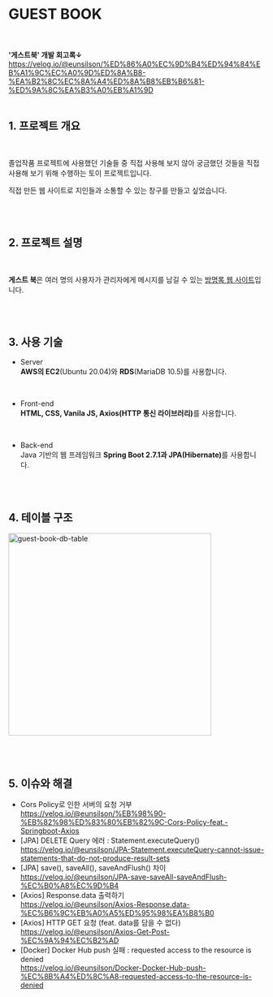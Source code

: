 # GUEST BOOK
<br><br><b>'게스트북' 개발 회고록↓</b><br>
https://velog.io/@eunsilson/%ED%86%A0%EC%9D%B4%ED%94%84%EB%A1%9C%EC%A0%9D%ED%8A%B8-%EA%B2%8C%EC%8A%A4%ED%8A%B8%EB%B6%81-%ED%9A%8C%EA%B3%A0%EB%A1%9D
<br><br>

## <b>1. 프로젝트 개요</b>
<br>
<p>졸업작품 프로젝트에 사용했던 기술들 중 직접 사용해 보지 않아 궁금했던 것들을 직접 사용해 보기 위해 수행하는 토이 프로젝트입니다.</p>
<p>직접 만든 웹 사이트로 지인들과 소통할 수 있는 창구를 만들고 싶었습니다.</p>
<br><br>

## <b>2. 프로젝트 설명</b>
<br>
<p><b>게스트 북</b>은 여러 명의 사용자가 관리자에게 메시지를 남길 수 있는 <u>방명록 웹 사이트</u>입니다.</p>
<br><br>

## <b>3. 사용 기술</b>

+ Server  
<b>AWS의 EC2</b>(Ubuntu 20.04)와 <b>RDS</b>(MariaDB 10.5)를 사용합니다.

<br>

+ Front-end  
<b>HTML, CSS, Vanila JS, Axios(HTTP 통신 라이브러리)</b>를 사용합니다.

<br>

+ Back-end  
Java 기반의 웹 프레임워크 <b>Spring Boot 2.7.1과 JPA(Hibernate)</b>를 사용합니다.

<br><br>

## <b>4. 테이블 구조</b>
<img width="399" alt="guest-book-db-table" src="https://user-images.githubusercontent.com/46162801/173296869-10d053a7-cfae-4fdc-a1b3-24b8e918acc4.png">

<br><br>

## <b>5. 이슈와 해결</b>
* Cors Policy로 인한 서버의 요청 거부<br>https://velog.io/@eunsilson/%EB%98%90-%EB%82%98%ED%83%80%EB%82%9C-Cors-Policy-feat.-Springboot-Axios
* [JPA] DELETE Query 에러 : Statement.executeQuery()<br>https://velog.io/@eunsilson/JPA-Statement.executeQuery-cannot-issue-statements-that-do-not-produce-result-sets
* [JPA] save(), saveAll(), saveAndFlush() 차이<br>https://velog.io/@eunsilson/JPA-save-saveAll-saveAndFlush-%EC%B0%A8%EC%9D%B4
* [Axios] Response.data 출력하기<br>https://velog.io/@eunsilson/Axios-Response.data-%EC%B6%9C%EB%A0%A5%ED%95%98%EA%B8%B0
* [Axios] HTTP GET 요청 (feat. data를 담을 수 없다)<br>https://velog.io/@eunsilson/Axios-Get-Post-%EC%9A%94%EC%B2%AD
* [Docker] Docker Hub push 실패 : requested access to the resource is denied<br>https://velog.io/@eunsilson/Docker-Docker-Hub-push-%EC%8B%A4%ED%8C%A8-requested-access-to-the-resource-is-denied
